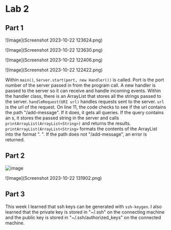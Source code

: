 # Lab 2

## Part 1

![Image](Screenshot 2023-10-22 123624.png)

![Image](Screenshot 2023-10-22 123630.png)

![Image](Screenshot 2023-10-22 122406.png)

![Image](Screenshot 2023-10-22 122422.png)

Within `main()`, `Server.start(port, new Handler())` is called. Port is the port number of the server passed in from the program call. A new handler is passed to the server so it can receive and handle incoming events. Within the handler class, there is an ArrayList<String> that stores all the strings passed to the server. `handleRequest(URI url)` handles requests sent to the server. `url` is the url of the request. On line 11, the code checks to see if the url contains the path "/add-message". If it does, it gets all queries. If the query contains an s, it stores the passed string in the server and calls `printArrayList(ArrayList<String>)` and returns the results. `printArrayList(ArrayList<String>` formats the contents of the ArrayList<String> into the format "<position>. <string>". If the path does not "/add-message", an error is returned.

## Part 2

![image](https://github.com/mic051/cse15l-lab-reports/assets/146787706/ce64971f-070f-4ec6-b359-f00b8c9b6a4a)

![Image](Screenshot 2023-10-22 131902.png)

## Part 3

This week I learned that ssh keys can be generated with `ssh-keygen`. I also learned that the private key is stored in "~/.ssh" on the connecting machine and the public key is stored in "~/.ssh/authorized_keys" on the connected machine.
